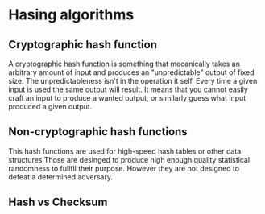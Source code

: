 # Hasing algorithms

## Cryptographic hash function

A cryptographic hash function is something that mecanically takes an arbitrary
amount of input and produces an "unpredictable" output of fixed size. The
unpredictableness isn't in the operation it self. Every time a given input is
used the same output will result. It means that you cannot easily craft an input
to produce a wanted output, or similarly guess what input produced a given
output.

## Non-cryptographic hash functions

This hash functions are used for high-speed hash tables or other data structures
Those are desinged to produce high enough quality statistical randomness to
fullfil their purpose. However they are not designed to defeat a determined
adversary.

## Hash vs Checksum
